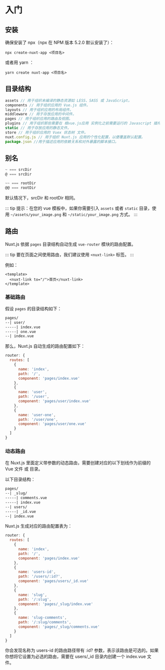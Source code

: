 # 入门

## 安装

确保安装了 npx（npx 在 NPM 版本 5.2.0 默认安装了）：

``` shell
npx create-nuxt-app <项目名>
```

或者用 yarn ：<Badge text="推荐" />

``` shell
yarn create nuxt-app <项目名>
```

## 目录结构

``` js
assets // 用于组织未编译的静态资源如 LESS、SASS 或 JavaScript。
components // 用于组织应用的 Vue.js 组件。
layouts // 用于组织应用的布局组件。
middleware // 用于存放应用的中间件。
pages // 用于组织应用的路由及视图。
plugins // 用于组织那些需要在 根vue.js应用 实例化之前需要运行的 Javascript 插件。
static // 用于存放应用的静态文件。
store // 用于组织应用的 Vuex 状态树 文件。
nuxt.config.js // 用于组织 Nuxt.js 应用的个性化配置，以便覆盖默认配置。
package.json //用于描述应用的依赖关系和对外暴露的脚本接口。
```

## 别名

``` js
~ === srcDir
@ === srcDir

~~ === rootDir
@@ === rootDir
```

默认情况下，srcDir 和 rootDir 相同。

::: tip
提示：在您的 vue 模板中，如果你需要引入 `assets` 或者 `static` 目录，使用 `~/assets/your_image.png` 和 `~/static/your_image.png` 方式。
:::

## 路由

Nuxt.js 依据 `pages` 目录结构自动生成 `vue-router` 模块的路由配置。

::: tip
要在页面之间使用路由，我们建议使用 `<nuxt-link>` 标签。
:::

例如：

``` vue
<template>
  <nuxt-link to="/">首页</nuxt-link>
</template>
```

### 基础路由

假设 `pages` 的目录结构如下：

``` md
pages/
--| user/
-----| index.vue
-----| one.vue
--| index.vue
```

那么，Nuxt.js 自动生成的路由配置如下：

``` js
router: {
  routes: [
    {
      name: 'index',
      path: '/',
      component: 'pages/index.vue'
    },
    {
      name: 'user',
      path: '/user',
      component: 'pages/user/index.vue'
    },
    {
      name: 'user-one',
      path: '/user/one',
      component: 'pages/user/one.vue'
    }
  ]
}
```

### 动态路由

在 Nuxt.js 里面定义带参数的动态路由，需要创建对应的以下划线作为前缀的 Vue 文件 或 目录。

以下目录结构：

``` md
pages/
--| _slug/
-----| comments.vue
-----| index.vue
--| users/
-----| _id.vue
--| index.vue
```

Nuxt.js 生成对应的路由配置表为：

``` js
router: {
  routes: [
    {
      name: 'index',
      path: '/',
      component: 'pages/index.vue'
    },
    {
      name: 'users-id',
      path: '/users/:id?',
      component: 'pages/users/_id.vue'
    },
    {
      name: 'slug',
      path: '/:slug',
      component: 'pages/_slug/index.vue'
    },
    {
      name: 'slug-comments',
      path: '/:slug/comments',
      component: 'pages/_slug/comments.vue'
    }
  ]
}
```

你会发现名称为 users-id 的路由路径带有 :id? 参数，表示该路由是可选的。如果你想将它设置为必选的路由，需要在 users/_id 目录内创建一个 index.vue 文件。
